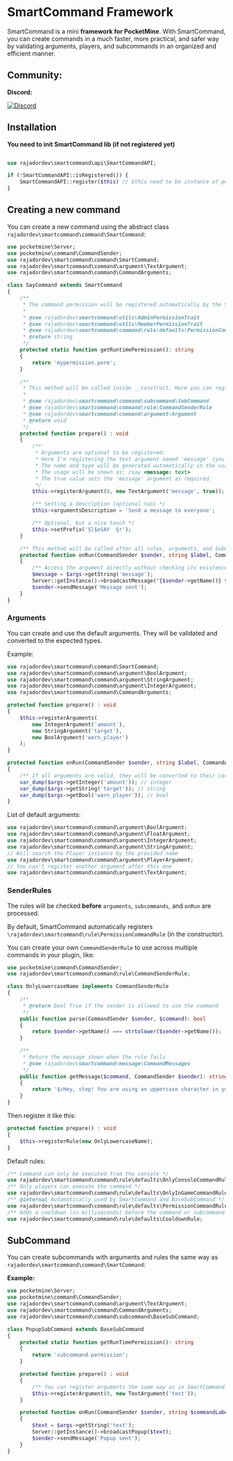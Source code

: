 # SmartCommand Framework

SmartCommand is a mini **framework for PocketMine**. With SmartCommand, you can create commands in a much faster, more practical, and safer way by validating arguments, players, and subcommands in an organized and efficient manner.

## Community:
**Discord:**

<a href="https://discord.gg/HkfMbBN2AD"><img src="https://img.shields.io/discord/982037265075302551?label=discord&color=7289DA&logo=discord" alt="Discord"></a>

## Installation

**You need to init SmartCommand lib (if not registered yet)**
```php

use rajadordev\smartcommand\api\SmartCommandAPI;

if (!SmartCommandAPI::isRegistered()) {
    SmartCommandAPI::register($this) // $this need to be instance of pocketmine\plugin\Plugin
}
```

## Creating a new command

You can create a new command using the abstract class `rajadordev\smartcommand\command\SmartCommand`:

```php
use pocketmine\Server;
use pocketmine\command\CommandSender;
use rajadordev\smartcommand\command\SmartCommand;
use rajadordev\smartcommand\command\argument\TextArgument;
use rajadordev\smartcommand\command\CommandArguments;

class SayCommand extends SmartCommand
{
    /**
     * The command permission will be registered automatically by the SmartCommand constructor
     *
     * @see rajadordev\smartcommand\utils\AdminPermissionTrait
     * @see rajadordev\smartcommand\utils\MemberPermissionTrait
     * @see rajadordev\smartcommand\command\rule\defaults\PermissionCommandRule
     * @return string
     */
    protected static function getRuntimePermission(): string
    {
        return 'mypermission.perm';
    }

    /**
     * This method will be called inside __construct. Here you can register every SubCommand, Argument, and CommandSenderRule.
     *
     * @see rajadordev\smartcommand\command\subcommand\SubCommand
     * @see rajadordev\smartcommand\command\rule\CommandSenderRule
     * @see rajadordev\smartcommand\command\argument\Argument
     * @return void
     */
    protected function prepare() : void
    {
        /**
         * Arguments are optional to be registered.
         * Here I'm registering the text argument named 'message' (you can use any name you want).
         * The name and type will be generated automatically in the usage with SmartCommand::sendUsage.
         * The usage will be shown as: /say <message: text>
         * The true value sets the 'message' argument as required.
         */
        $this->registerArgument(0, new TextArgument('message', true));

        /** Setting a description (optional too) */
        $this->argumentsDescription = 'Send a message to everyone';

        /** Optional, but a nice touch */
        $this->setPrefix('§l§eSAY  §r');
    }

    /** This method will be called after all rules, arguments, and SubCommands have been processed */
    protected function onRun(CommandSender $sender, string $label, CommandArguments $args) : void
    {
        /** Access the argument directly without checking its existence :) */
        $message = $args->getString('message');
        Server::getInstance()->broadcastMessage("{$sender->getName()} $message");
        $sender->sendMessage('Message sent');
    }
}
```

### Arguments

You can create and use the default arguments. They will be validated and converted to the expected types.

Example:
```php
use rajadordev\smartcommand\command\SmartCommand;
use rajadordev\smartcommand\command\argument\BoolArgument;
use rajadordev\smartcommand\command\argument\StringArgument;
use rajadordev\smartcommand\command\argument\IntegerArgument;
use rajadordev\smartcommand\command\CommandArguments;

protected function prepare() : void
{
    $this->registerArguments(
        new IntegerArgument('amount'),
        new StringArgument('target'),
        new BoolArgument('warn_player')
    );
}

protected function onRun(CommandSender $sender, string $label, CommandArguments $args) : void
{
    /** If all arguments are valid, they will be converted to their correct types: **/
    var_dump($args->getInteger('amount')); // integer
    var_dump($args->getString('target')); // string
    var_dump($args->getBool('warn_player')); // bool
}
```

List of default arguments:
```php
use rajadordev\smartcommand\command\argument\BoolArgument;
use rajadordev\smartcommand\command\argument\FloatArgument;
use rajadordev\smartcommand\command\argument\IntegerArgument;
use rajadordev\smartcommand\command\argument\StringArgument;
// Will search the Player instance by the provided name
use rajadordev\smartcommand\command\argument\PlayerArgument;
// You can't register another argument after this one
use rajadordev\smartcommand\command\argument\TextArgument;
```

### SenderRules

The rules will be checked **before** `arguments`, `subcommands`, and `onRun` are processed.

By default, SmartCommand automatically registers `\rajadordev\smartcommand\rule\PermissionCommandRule` (in the constructor).

You can create your own `CommandSenderRule` to use across multiple commands in your plugin, like:

```php
use pocketmine\command\CommandSender;
use rajadordev\smartcommand\command\rule\CommandSenderRule;

class OnlyLowercaseName implements CommandSenderRule
{
    /**
     * @return bool True if the sender is allowed to use the command
     */
    public function parse(CommandSender $sender, $command): bool
    {
        return $sender->getName() === strtolower($sender->getName());
    }

    /**
     * Return the message shown when the rule fails
     * @see rajadordev\smartcommand\message\CommandMessages
     */
    public function getMessage($command, CommandSender $sender): string
    {
        return '§cHey, stop! You are using an uppercase character in your name';
    }
}
```

Then register it like this:

```php
protected function prepare() : void
{
    $this->registerRule(new OnlyLowercaseName);
}
```

Default rules:

```php
/** Command can only be executed from the console */
use rajadordev\smartcommand\command\rule\defaults\OnlyConsoleCommandRule;
/** Only players can execute the command */
use rajadordev\smartcommand\command\rule\defaults\OnlyInGameCommandRule;
/** @internal Automatically used by SmartCommand and BaseSubCommand */
use rajadordev\smartcommand\command\rule\defaults\PermissionCommandRule;
/** Adds a cooldown (in milliseconds) before the command or subcommand can be used again */
use rajadordev\smartcommand\command\rule\defaults\CooldownRule;
```

## SubCommand

You can create subcommands with arguments and rules the same way as `rajadordev\smartcommand\command\SmartCommand`:

**Example:**

```php
use pocketmine\Server;
use pocketmine\command\CommandSender;
use rajadordev\smartcommand\command\argument\TextArgument;
use rajadordev\smartcommand\command\CommandArguments;
use rajadordev\smartcommand\command\subcommand\BaseSubCommand;

class PopupSubCommand extends BaseSubCommand
{
    protected static function getRunTimePermission(): string
    {
        return 'subcommand.permission';
    }

    protected function prepare() : void
    {
        /** You can register arguments the same way as in SmartCommand **/
        $this->registerArgument(0, new TextArgument('text'));
    }

    protected function onRun(CommandSender $sender, string $commandLabel, string $subcommandLabel, CommandArguments $args) : void
    {
        $text = $args->getString('text');
        Server::getInstance()->broadcastPopup($text);
        $sender->sendMessage('Popup sent');
    }
}
```
